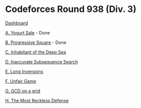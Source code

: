 # Codeforces Round 938 (Div. 3)

[Dashboard](https://codeforces.com/contest/1955)

[A. Yogurt Sale](https://codeforces.com/contest/1955/problem/A) - Done

[B. Progressive Square](https://codeforces.com/contest/1955/problem/B) - Done

[C. Inhabitant of the Deep Sea](https://codeforces.com/contest/1955/problem/C)

[D. Inaccurate Subsequence Search](https://codeforces.com/contest/1955/problem/D)

[E. Long Inversions](https://codeforces.com/contest/1955/problem/E)

[F. Unfair Game](https://codeforces.com/contest/1955/problem/F)

[G. GCD on a grid](https://codeforces.com/contest/1955/problem/G)

[H. The Most Reckless Defense](https://codeforces.com/contest/1955/problem/H)
